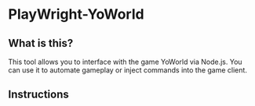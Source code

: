 # PlayWright-YoWorld

<h2>What is this?</h2>
 <p>This tool allows you to interface with the game YoWorld via Node.js. You can use it to automate gameplay or inject commands into the game client.</p>

<h2>Instructions</h2>
